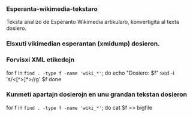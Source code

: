 ### Esperanta-wikimedia-tekstaro
Teksta analizo de Esperanto Wikimedia artikularo, konvertigita al texta dosiero.


### Elsxuti vikimedian esperantan (xmldump) dosieron.

### Forvisxi XML etikedojn

for f in `find . -type f -name 'wiki_*'`; do
	echo "Dosiero: $f"
	sed -i 's/<[^>]*>//g' $f
done


### Kunmeti apartajn dosierojn en unu grandan tekstan dosieron

for f in `find . -type f -name 'wiki_*'`; do
	cat $f >> bigfile



	
